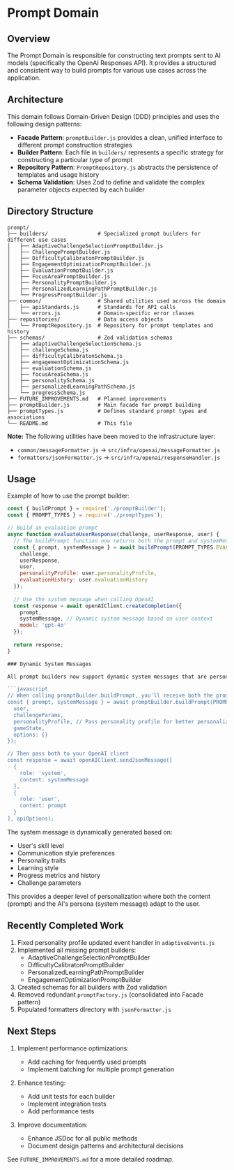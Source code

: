 # Prompt Domain

## Overview
The Prompt Domain is responsible for constructing text prompts sent to AI models (specifically the OpenAI Responses API). It provides a structured and consistent way to build prompts for various use cases across the application.

## Architecture
This domain follows Domain-Driven Design (DDD) principles and uses the following design patterns:

- **Facade Pattern**: `promptBuilder.js` provides a clean, unified interface to different prompt construction strategies
- **Builder Pattern**: Each file in `builders/` represents a specific strategy for constructing a particular type of prompt
- **Repository Pattern**: `PromptRepository.js` abstracts the persistence of templates and usage history
- **Schema Validation**: Uses Zod to define and validate the complex parameter objects expected by each builder

## Directory Structure
```
prompt/
├── builders/                # Specialized prompt builders for different use cases
│   ├── AdaptiveChallengeSelectionPromptBuilder.js
│   ├── ChallengePromptBuilder.js 
│   ├── DifficultyCalibratonPromptBuilder.js
│   ├── EngagementOptimizationPromptBuilder.js
│   ├── EvaluationPromptBuilder.js
│   ├── FocusAreaPromptBuilder.js
│   ├── PersonalityPromptBuilder.js
│   ├── PersonalizedLearningPathPromptBuilder.js
│   └── ProgressPromptBuilder.js
├── common/                  # Shared utilities used across the domain
│   ├── apiStandards.js      # Standards for API calls
│   └── errors.js            # Domain-specific error classes
├── repositories/            # Data access objects
│   └── PromptRepository.js  # Repository for prompt templates and history
├── schemas/                 # Zod validation schemas
│   ├── adaptiveChallengeSelectionSchema.js
│   ├── challengeSchema.js
│   ├── difficultyCalibratonSchema.js
│   ├── engagementOptimizationSchema.js
│   ├── evaluationSchema.js
│   ├── focusAreaSchema.js 
│   ├── personalitySchema.js
│   ├── personalizedLearningPathSchema.js
│   └── progressSchema.js
├── FUTURE_IMPROVEMENTS.md   # Planned improvements
├── promptBuilder.js         # Main facade for prompt building
├── promptTypes.js           # Defines standard prompt types and associations
└── README.md                # This file
```

**Note:** The following utilities have been moved to the infrastructure layer:
- `common/messageFormatter.js` → `src/infra/openai/messageFormatter.js`
- `formatters/jsonFormatter.js` → `src/infra/openai/responseHandler.js`

## Usage
Example of how to use the prompt builder:

```javascript
const { buildPrompt } = require('./promptBuilder');
const { PROMPT_TYPES } = require('./promptTypes');

// Build an evaluation prompt
async function evaluateUserResponse(challenge, userResponse, user) {
  // The buildPrompt function now returns both the prompt and systemMessage
  const { prompt, systemMessage } = await buildPrompt(PROMPT_TYPES.EVALUATION, {
    challenge,
    userResponse,
    user,
    personalityProfile: user.personalityProfile,
    evaluationHistory: user.evaluationHistory
  });
  
  // Use the system message when calling OpenAI
  const response = await openAIClient.createCompletion({
    prompt,
    systemMessage, // Dynamic system message based on user context
    model: 'gpt-4o'
  });
  
  return response;
}

### Dynamic System Messages

All prompt builders now support dynamic system messages that are personalized based on the user's context:

```javascript
// When calling promptBuilder.buildPrompt, you'll receive both the prompt and systemMessage
const { prompt, systemMessage } = await promptBuilder.buildPrompt(PROMPT_TYPES.CHALLENGE, {
  user,
  challengeParams,
  personalityProfile, // Pass personality profile for better personalization
  gameState,
  options: {}
});

// Then pass both to your OpenAI client
const response = await openAIClient.sendJsonMessage([
  {
    role: 'system',
    content: systemMessage
  },
  {
    role: 'user',
    content: prompt
  }
], apiOptions);
```

The system message is dynamically generated based on:
- User's skill level
- Communication style preferences
- Personality traits
- Learning style
- Progress metrics and history
- Challenge parameters

This provides a deeper level of personalization where both the content (prompt) and the AI's persona (system message) adapt to the user.

## Recently Completed Work
1. Fixed personality profile updated event handler in `adaptiveEvents.js`
2. Implemented all missing prompt builders:
   - AdaptiveChallengeSelectionPromptBuilder
   - DifficultyCalibratonPromptBuilder
   - PersonalizedLearningPathPromptBuilder
   - EngagementOptimizationPromptBuilder
3. Created schemas for all builders with Zod validation
4. Removed redundant `promptFactory.js` (consolidated into Facade pattern)
5. Populated formatters directory with `jsonFormatter.js`

## Next Steps
1. Implement performance optimizations:
   - Add caching for frequently used prompts
   - Implement batching for multiple prompt generation

2. Enhance testing:
   - Add unit tests for each builder
   - Implement integration tests
   - Add performance tests

3. Improve documentation:
   - Enhance JSDoc for all public methods
   - Document design patterns and architectural decisions

See `FUTURE_IMPROVEMENTS.md` for a more detailed roadmap. 